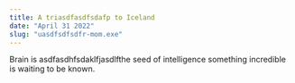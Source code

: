 ```yaml
---
title: A triasdfasdfsdafp to Iceland
date: "April 31 2022"
slug: "uasdfsdfsdfr-mom.exe"
---
```


Brain is asdfasdhfsdaklfjasdlfthe seed of intelligence something incredible is waiting to be known.
